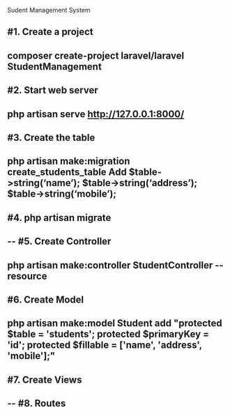 Sudent Management System

#1. Create a project
--
composer create-project laravel/laravel StudentManagement
--
#2. Start web server 
--
php artisan serve
http://127.0.0.1:8000/
--
#3. Create the table 
--
php artisan make:migration create_students_table
Add
            $table->string(‘name’);
            $table->string(‘address’);
            $table->string(‘mobile’);
--

#4. php artisan migrate
--
--
#5. Create Controller
--
php artisan make:controller StudentController --resource
--
#6. Create Model
--
php artisan make:model Student
add
    "protected $table = 'students';
    protected $primaryKey = 'id';
    protected $fillable = ['name', 'address', 'mobile'];"
--

#7. Create Views
--
--
#8. Routes
--

